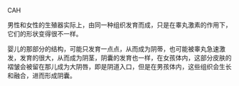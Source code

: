 CAH

男性和女性的生殖器实际上，由同一种组织发育而成，只是在睾丸激素的作用下，它们的形状变得很不一样。

婴儿的那部分的结构，可能只发育一点点，从而成为阴蒂，也可能被睾丸急速激发，发育的很大，从而成为阴茎，阴囊的发育也一样，在女孩体内，这部分皮肤的褶皱会被留在那儿成为大阴唇，即是阴道入口，但是在男孩体内，这些组织会生长和融合，进而形成阴囊。